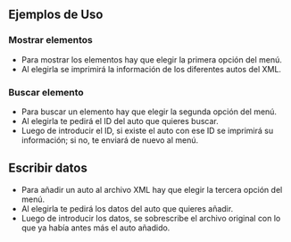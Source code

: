 ## Ejemplos de Uso
### Mostrar elementos
- Para mostrar los elementos hay que elegir la primera opción del menú.
- Al elegirla se imprimirá la información de los diferentes autos del XML.

### Buscar elemento
- Para buscar un elemento hay que elegir la segunda opción del menú.
- Al elegirla te pedirá el ID del auto que quieres buscar.
- Luego de introducir el ID, si existe el auto con ese ID se imprimirá su información; si no, te enviará de nuevo al menú.

## Escribir datos
- Para añadir un auto al archivo XML hay que elegir la tercera opción del menú.
- Al elegirla te pedirá los datos del auto que quieres añadir.
- Luego de introducir los datos, se sobrescribe el archivo original con lo que ya había antes más el auto añadido.
